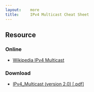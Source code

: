 ```yaml
---
layout:    more
title:     IPv4 Multicast Cheat Sheet 
---
```

<div class="content content-400">
    <div class="board board-326">
        <h2 class="board-title">Resource</h2>
        <div class="board-card">
            <h3 class="board-card-title">Online</h3>
            <ul>
                <li><a href="http://en.wikipedia.org/wiki/IP_multicast">Wikipedia IPv4 Multicast</a></li>
            </ul>
        </div>
        <div class="board-card">
            <h3 class="board-card-title">Download</h3>
            <ul>
                <li><a href="/static/cs/IPv4_Multicast.pdf">IPv4_Multicast (version 2.0) [.pdf]</a></li>
            </ul>
        </div>
    </div>
</div>
